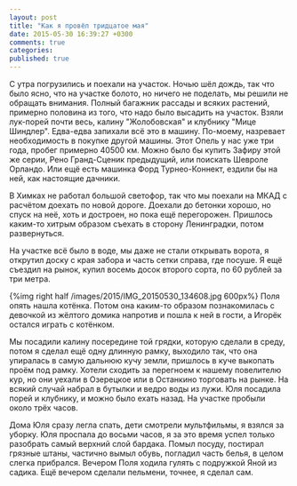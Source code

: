 ```yaml
---
layout: post
title: "Как я провёл тридцатое мая"
date: 2015-05-30 16:39:27 +0300
comments: true
categories: 
published: true
---
```

С утра погрузились и поехали на участок. Ночью шёл дождь, так что было ясно, что на участке болото, но ничего не поделать, мы решили не обращать внимания. Полный багажник рассады и всяких растений, примерно половина из того, что надо было высадить на участок. Взяли лук-порей почти весь, калину "Жолобовская" и клубнику "Мице Шиндлер". Едва-едва запихали всё это в машину. По-моему, назревает необходимость в покупке другой машины. Этот Опель у нас уже три года, пробег примерно 40500 км. Можно было бы купить Зафиру этой же серии, Рено Гранд-Сценик предыдущий, или поискать Шевроле Орландо. Или ещё есть машинка Форд Турнео-Коннект, ездили бы на ней, как настоящие дачники.

В Химках не работал большой светофор, так что мы поехали на МКАД с расчётом доехать по новой дороге. Доехали до бетонки хорошо, но спуск на неё, хоть и достроен, но пока ещё перегорожен. Пришлось каким-то хитрым образом съехать в сторону Ленинградки, потом развернуться.

На участке всё было в воде, мы даже не стали открывать ворота, я открутил доску с края забора и часть сетки справа, где посуше. Я ещё съездил на рынок, купил восемь досок второго сорта, по 60 рублей за три метра.

{%img right half /images/2015/IMG_20150530_134608.jpg 600px%}
Поля опять нашла котёнка. Потом она каким-то образом познакомилась с девочкой из жёлтого домика напротив и пошла к ней в гости, а Игорёк остался играть с котёнком.

Мы посадили калину посередине той грядки, которую сделали в среду, потом я сделал ещё одну длинную рамку, выходило так, что она упиралась в самую дальнюю кучу земли, пришлось в куче выкопать проём под рамку. Хотели сходить за перегноем к нашему повелителю кур, но они уехали в Озерецкое или в Останкино торговать на рынке. На всякий случай набрал в бутылки и ведро воды из лужи. Юля посадила порей и клубнику, и можно было ехать назад. На участке пробыли около трёх часов.

Дома Юля сразу легла спать, дети смотрели мультфильмы, я взялся за уборку. Юля проспала до восьми часов, я за это время успел только разобрать самый верхний слой бардака. Помыл посуду, постирал грязные штаны, частично вымыл обувь, погладил часть белья, в целом слегка прибрался. Вечером Поля ходила гулять с подружкой Яной из садика. Ещё вечером сделали пельмени, точнее, я сделал сам.
